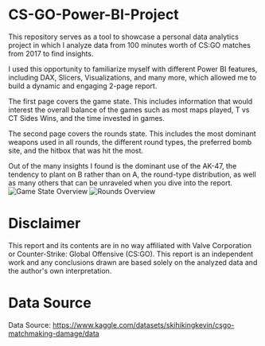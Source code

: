 
# CS-GO-Power-BI-Project
This repository serves as a tool to showcase a personal data analytics project in which I analyze data from 100 minutes worth of CS:GO matches from 2017 to find insights.

I used this opportunity to familiarize myself with different Power BI features, including DAX, Slicers, Visualizations, and many more, which allowed me to build a dynamic and engaging 2-page report. 

The first page covers the game state. This includes information that would interest the overall balance of the games such as most maps played, T vs CT Sides Wins, and the time invested in games.

The second page covers the rounds state. This includes the most dominant weapons used in all rounds, the different round types, the preferred bomb site, and the hitbox that was hit the most. 

Out of the many insights I found is the dominant use of the AK-47, the tendency to plant on B rather than on A, the round-type distribution, as well as many others that can be unraveled when you dive into the report.
![Game State Overview](https://github.com/Walid-Al-Hallak/CS-GO-Power-BI-Project/assets/64076653/ced1aa26-aeba-469f-bbfd-e6dc6bbd2dbb)
![Rounds Overview](https://github.com/Walid-Al-Hallak/CS-GO-Power-BI-Project/assets/64076653/c1448860-77d4-4054-9e08-6fbbd6861d8c)

# Disclaimer
This report and its contents are in no way affiliated with Valve Corporation or Counter-Strike: Global Offensive (CS:GO). This report is an independent work and any conclusions drawn are based solely on the analyzed data and the author's own interpretation.

# Data Source
Data Source: https://www.kaggle.com/datasets/skihikingkevin/csgo-matchmaking-damage/data

